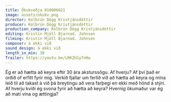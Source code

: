 ```yaml
---
title: Ökukveðja 010006621
image: assets/okukv.png
director: Kolbrún Dögg Kristjánsdóttir
producer: Kolbrún Dögg Kristjánsdóttir
production_company: Kolbrún Dögg Kristjánsdóttir
editing: Kristín Mjöll Bjarnad. Johnsen
filming: Kristín Mjöll Bjarnad. Johnsen
composer: á ekki við
sound_design: á ekki við
length_in_min: 30
Trailer: https://youtu.be/LRKZH1y7nHw
---
```

Ég er að hætta að keyra eftir 30 ára aksturssögu. Af hverju? Af því það er orðið of erfitt fyrir mig. Verkið fjallar um ferlið við að hætta að keyra og mína leið til að takast á við þá breytingu að vera farþegi en ekki með hönd á stýri. Af hverju kvíði ég svona fyrir að hætta að keyra? Hvernig ökumaður var ég að mati vina og ættingja?
